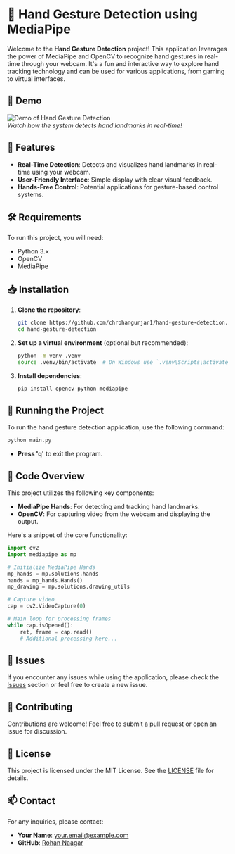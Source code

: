 
# 🤚 Hand Gesture Detection using MediaPipe

Welcome to the **Hand Gesture Detection** project! This application leverages the power of MediaPipe and OpenCV to recognize hand gestures in real-time through your webcam. It's a fun and interactive way to explore hand tracking technology and can be used for various applications, from gaming to virtual interfaces.

## 📸 Demo

![Demo of Hand Gesture Detection](path_to_your_demo_image.gif)  
*Watch how the system detects hand landmarks in real-time!*

## 🚀 Features

- **Real-Time Detection**: Detects and visualizes hand landmarks in real-time using your webcam.
- **User-Friendly Interface**: Simple display with clear visual feedback.
- **Hands-Free Control**: Potential applications for gesture-based control systems.

## 🛠️ Requirements

To run this project, you will need:

- Python 3.x
- OpenCV
- MediaPipe

## 📥 Installation

1. **Clone the repository**:

   ```bash
   git clone https://github.com/chrohangurjar1/hand-gesture-detection.git
   cd hand-gesture-detection
   ```

2. **Set up a virtual environment** (optional but recommended):

   ```bash
   python -m venv .venv
   source .venv/bin/activate  # On Windows use `.venv\Scripts\activate`
   ```

3. **Install dependencies**:

   ```bash
   pip install opencv-python mediapipe
   ```

## 🚀 Running the Project

To run the hand gesture detection application, use the following command:

```bash
python main.py
```

- **Press 'q'** to exit the program.

## 🎨 Code Overview

This project utilizes the following key components:

- **MediaPipe Hands**: For detecting and tracking hand landmarks.
- **OpenCV**: For capturing video from the webcam and displaying the output.

Here's a snippet of the core functionality:

```python
import cv2
import mediapipe as mp

# Initialize MediaPipe Hands
mp_hands = mp.solutions.hands
hands = mp_hands.Hands()
mp_drawing = mp.solutions.drawing_utils

# Capture video
cap = cv2.VideoCapture(0)

# Main loop for processing frames
while cap.isOpened():
    ret, frame = cap.read()
    # Additional processing here...
```

## 🐛 Issues

If you encounter any issues while using the application, please check the [Issues](https://github.com/yourusername/hand-gesture-detection/issues) section or feel free to create a new issue.

## 🤝 Contributing

Contributions are welcome! Feel free to submit a pull request or open an issue for discussion. 

## 📄 License

This project is licensed under the MIT License. See the [LICENSE](LICENSE) file for details.

## 📫 Contact

For any inquiries, please contact:

- **Your Name**: [your.email@example.com](mailto:your.email@example.com)
- **GitHub**: [Rohan Naagar](https://github.com/chrohangurjar1)

